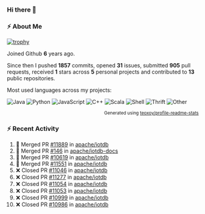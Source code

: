 ### Hi there 👋

### :zap: About Me

[![trophy](https://github-profile-trophy.vercel.app/?username=HTHou&theme=onedark)](https://github.com/ryo-ma/github-profile-trophy)
   
Joined Github **6** years ago.

Since then I pushed **1857** commits, opened **31** issues, submitted **905** pull requests, received **1** stars across **5** personal projects and contributed to **13** public repositories.

Most used languages across my projects:

![Java](https://img.shields.io/static/v1?style=flat-square&label=%E2%A0%80&color=555&labelColor=%23b07219&message=Java%EF%B8%B195.4%25)
![Python](https://img.shields.io/static/v1?style=flat-square&label=%E2%A0%80&color=555&labelColor=%233572A5&message=Python%EF%B8%B11.2%25)
![JavaScript](https://img.shields.io/static/v1?style=flat-square&label=%E2%A0%80&color=555&labelColor=%23f1e05a&message=JavaScript%EF%B8%B10.7%25)
![C++](https://img.shields.io/static/v1?style=flat-square&label=%E2%A0%80&color=555&labelColor=%23f34b7d&message=C%2B%2B%EF%B8%B10.5%25)
![Scala](https://img.shields.io/static/v1?style=flat-square&label=%E2%A0%80&color=555&labelColor=%23c22d40&message=Scala%EF%B8%B10.4%25)
![Shell](https://img.shields.io/static/v1?style=flat-square&label=%E2%A0%80&color=555&labelColor=%2389e051&message=Shell%EF%B8%B10.3%25)
![Thrift](https://img.shields.io/static/v1?style=flat-square&label=%E2%A0%80&color=555&labelColor=%23D12127&message=Thrift%EF%B8%B10.3%25)
![Other](https://img.shields.io/static/v1?style=flat-square&label=%E2%A0%80&color=555&labelColor=%23ededed&message=Other%EF%B8%B10.8%25)

<p align="right"><sub>Generated using <a href="https://github.com/marketplace/actions/profile-readme-stats">teoxoy/profile-readme-stats</a></sub></p>


<!--![](https://github.com/HTHou/HTHou/blob/output/github-contribution-grid-snake.svg)-->

<!--![Haonan Hou's github stats](https://github-readme-stats.vercel.app/api?username=HTHou&count_private=true&show_icons=true&theme=onedark)-->

<!--![Haonan Hou's wakatime stats](https://github-readme-stats.vercel.app/api/wakatime?username=HTHou&layout=compact&theme=onedark)-->

<!--![Top Langs](https://github-readme-stats.vercel.app/api/top-langs/?username=HTHou&theme=onedark&layout=compact)-->

### :zap: Recent Activity
<!--START_SECTION:activity-->
1. 🎉 Merged PR [#11889](https://github.com/apache/iotdb/pull/11889) in [apache/iotdb](https://github.com/apache/iotdb)
2. 🎉 Merged PR [#146](https://github.com/apache/iotdb-docs/pull/146) in [apache/iotdb-docs](https://github.com/apache/iotdb-docs)
3. 🎉 Merged PR [#10619](https://github.com/apache/iotdb/pull/10619) in [apache/iotdb](https://github.com/apache/iotdb)
4. 🎉 Merged PR [#11551](https://github.com/apache/iotdb/pull/11551) in [apache/iotdb](https://github.com/apache/iotdb)
5. ❌ Closed PR [#11046](https://github.com/apache/iotdb/pull/11046) in [apache/iotdb](https://github.com/apache/iotdb)
6. ❌ Closed PR [#11277](https://github.com/apache/iotdb/pull/11277) in [apache/iotdb](https://github.com/apache/iotdb)
7. ❌ Closed PR [#11054](https://github.com/apache/iotdb/pull/11054) in [apache/iotdb](https://github.com/apache/iotdb)
8. ❌ Closed PR [#11053](https://github.com/apache/iotdb/pull/11053) in [apache/iotdb](https://github.com/apache/iotdb)
9. ❌ Closed PR [#10999](https://github.com/apache/iotdb/pull/10999) in [apache/iotdb](https://github.com/apache/iotdb)
10. ❌ Closed PR [#10986](https://github.com/apache/iotdb/pull/10986) in [apache/iotdb](https://github.com/apache/iotdb)
<!--END_SECTION:activity-->

<!--
**HTHou/HTHou** is a ✨ _special_ ✨ repository because its `README.md` (this file) appears on your GitHub profile.

Here are some ideas to get you started:

- 🔭 I’m currently working on ...
- 🌱 I’m currently learning ...
- 👯 I’m looking to collaborate on ...
- 🤔 I’m looking for help with ...
- 💬 Ask me about ...
- 📫 How to reach me: ...
- 😄 Pronouns: ...
- ⚡ Fun fact: ...
-->
